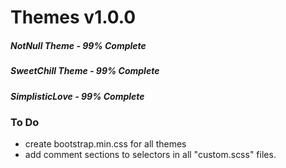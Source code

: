 # Themes v1.0.0
##### NotNull Theme - 99% Complete
##### SweetChill Theme - 99% Complete
##### SimplisticLove - 99% Complete

### To Do
- create bootstrap.min.css for all themes
- add comment sections to selectors in all "custom.scss" files.

